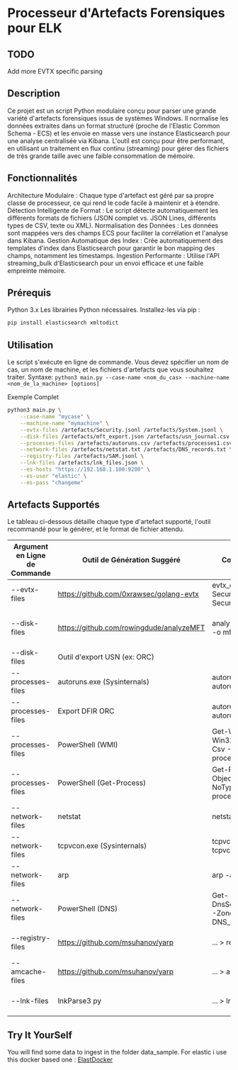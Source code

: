 # Processeur d'Artefacts Forensiques pour ELK

## TODO
Add more EVTX specific parsing


## Description
Ce projet est un script Python modulaire conçu pour parser une grande variété d'artefacts forensiques issus de systèmes Windows. Il normalise les données extraites dans un format structuré (proche de l'Elastic Common Schema - ECS) et les envoie en masse vers une instance Elasticsearch pour une analyse centralisée via Kibana.
L'outil est conçu pour être performant, en utilisant un traitement en flux continu (streaming) pour gérer des fichiers de très grande taille avec une faible consommation de mémoire.

## Fonctionnalités
Architecture Modulaire : Chaque type d'artefact est géré par sa propre classe de processeur, ce qui rend le code facile à maintenir et à étendre.
Détection Intelligente de Format : Le script détecte automatiquement les différents formats de fichiers (JSON complet vs. JSON Lines, différents types de CSV, texte ou XML).
Normalisation des Données : Les données sont mappées vers des champs ECS pour faciliter la corrélation et l'analyse dans Kibana.
Gestion Automatique des Index : Crée automatiquement des templates d'index dans Elasticsearch pour garantir le bon mapping des champs, notamment les timestamps.
Ingestion Performante : Utilise l'API streaming_bulk d'Elasticsearch pour un envoi efficace et une faible empreinte mémoire. 

## Prérequis
Python 3.x
Les librairies Python nécessaires. Installez-les via pip :
```bash
pip install elasticsearch xmltodict
```

## Utilisation
Le script s'exécute en ligne de commande. Vous devez spécifier un nom de cas, un nom de machine, et les fichiers d'artefacts que vous souhaitez traiter.
Syntaxe:
`python3 main.py --case-name <nom_du_cas> --machine-name <nom_de_la_machine> [options]`

Exemple Complet
```bash
python3 main.py \
    --case-name "mycase" \
    --machine-name "mymachine" \
    --evtx-files /artefacts/Security.jsonl /artefacts/System.jsonl \
    --disk-files /artefacts/mft_export.json /artefacts/usn_journal.csv \
    --processes-files /artefacts/autoruns.csv /artefacts/processes1.csv /artefacts/Process_Autoruns.xml \
    --network-files /artefacts/netstat.txt /artefacts/DNS_records.txt \
    --registry-files /artefacts/SAM.jsonl \
    --lnk-files /artefacts/lnk_files.json \
    --es-hosts "https://192.168.1.100:9200" \
    --es-user "elastic" \
    --es-pass "changeme"
```


## Artefacts Supportés
Le tableau ci-dessous détaille chaque type d'artefact supporté, l'outil recommandé pour le générer, et le format de fichier attendu.

 Argument en Ligne de Commande | Outil de Génération Suggéré             | Commande Exemple                                                            | Format Attendu               |
|-------------------------------|-----------------------------------------|-----------------------------------------------------------------------------|------------------------------|
| --evtx-files                  | https://github.com/0xrawsec/golang-evtx | evtx_dump.py Security.evtx > Security.jsonl                                 | JSON Lines (.json)           |
| --disk-files                  | https://github.com/rowingdude/analyzeMFT                        | analyzeMFT.py -f C:\$MFT -o mft.json --json                                 | JSON Complet (liste) (.json) |
| --disk-files                  | Outil d'export USN (ex: ORC)            |                                                                             | CSV (.csv)                   |
| --processes-files             | autoruns.exe (Sysinternals)             | autoruns.exe -a * -c * > autoruns.csv                                       | CSV (.csv)                   |
| --processes-files             | Export DFIR ORC                         | autoruns.exe -a * -x > autoruns.xml                                         | XML (.xml)                   |
| --processes-files             | PowerShell (WMI)                        | Get-WmiObject -Class Win32_Process \| Export-Csv -NoTypeInfo processes1.csv | CSV (.csv)                   |
| --processes-files             | PowerShell (Get-Process)                | Get-Process  \| Select-Object * Export-Csv -NoTypeInfo processes2.csv       | CSV (.csv)                   |
| --network-files               | netstat                                 | netstat -anob > netstat.txt                                                 | Texte (.txt)                 |
| --network-files               | tcpvcon.exe (Sysinternals)              | tcpvcon.exe -a > tcpvcon.txt                                                | Texte (.txt)                 |
| --network-files               | arp                                     | arp -a > arp_cache.txt                                                      | Texte (.txt)                 |
| --network-files               | PowerShell (DNS)                        | Get-DnsServerResourceRecord -ZoneName . > DNS_records.txt                   | Texte (.txt)                 |
| --registry-files              | https://github.com/msuhanov/yarp        | ... > registry_export.jsonl                                                 | JSON Lines (.json)           |
| --amcache-files               | https://github.com/msuhanov/yarp        | ... > amcache_export.jsonl                                                  | JSON Lines (.json)           |
| --lnk-files                   | lnkParse3 py                            | ... > lnk_files.json                                                        | JSON Lines (.json)           |

## Try It YourSelf

You will find some data to ingest in the folder data_sample.
For elastic i use this docker based one : [ElastDocker](https://github.com/sherifabdlnaby/elastdocker)


